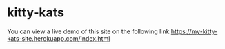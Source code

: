 # kitty-kats
 You can view a live demo of this site on the following link  https://my-kitty-kats-site.herokuapp.com/index.html